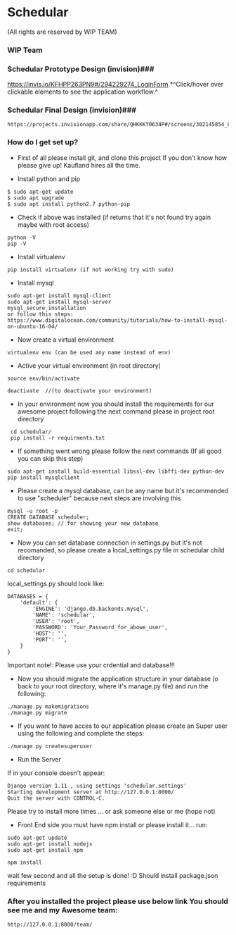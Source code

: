 # Schedular
(All rights are reserved by WIP TEAM)

### WIP Team ####

### Schedular Prototype Design (invision)###
 https://invis.io/KFHPP263PN9#/294229274_LoginForm
*^Click/hover over clickable elements to see the application workflow.^

### Schedular Final Design (invision)###
```
https://projects.invisionapp.com/share/QHKKKY0634P#/screens/302145854_LoginWithoutCredentials
```

### How do I get set up? ###
* First of all please install git, and clone this project If you don't know how please give up! Kaufland hires all the time.

* Install python and pip
```
$ sudo apt-get update
$ sudo apt upgrade
$ sudo apt install python2.7 python-pip
```
* Check if above was installed (if returns that it's not found try again maybe with root access)
```
python -V
pip -V
```

* Install virtualenv

```
pip install virtualenv (if not working try with sudo)
```

* Install mysql

```
sudo apt-get install mysql-client
sudo apt-get install mysql-server
mysql_secure_installation
or follow this steps:
https://www.digitalocean.com/community/tutorials/how-to-install-mysql-on-ubuntu-16-04/
```

* Now create a virtual environment

```
virtualenv env (can be used any name instead of env)
```

* Active your virtual environment (in root directory)

```
source env/bin/activate

deactivate  //(to deactivate your environment)
```
*  In your environment now you should install the requirements for our awesome project following the next command
please in project root directory

```
 cd schedular/
 pip install -r requirments.txt

```
* If something went wrong please follow the next commands (If all good you can skip this step)

```
sudo apt-get install build-essential libssl-dev libffi-dev python-dev
pip install mysqlclient
```
* Please create a mysql database, can be any name but it's recommended to use "scheduler" because next steps are involving this

```
mysql -u root -p
CREATE DATABASE scheduler;
show databases; // for showing your new database
exit;

```
* Now you can set database connection in settings.py but it's not recomanded, so please create a local_settings.py file in schedular child directory

```
cd schedular
```

local_settings.py should look like:
```
DATABASES = {
    'default': {
        'ENGINE': 'django.db.backends.mysql',
        'NAME': 'schedular',
        'USER': 'root',
        'PASSWORD': 'Your_Password_for_abowe_user',
        'HOST': '',
        'PORT': '',
    }
}

```
Important note!: Please use your crdential and database!!!


* Now you should migrate the application structure in your database (o back to your root directory, where it's manage.py file) and run the following:

```
./manage.py makemigrations
./manage.py migrate
```

* If you want to have acces to our application please create an Super user using the following and complete the steps:

```
./manage.py createsuperuser
```

* Run the Server

If in your console doesn't appear:
```
Django version 1.11 , using settings 'schedular.settings'
Starting development server at http://127.0.0.1:8000/
Quit the server with CONTROL-C.

```
Please try to install more times ... or ask someone else or me (hope not)

* Front End side
you must have npm install or please install it...
run:
```
sudo apt-get update
sudo apt-get install nodejs
sudo apt-get install npm

npm install
```
wait few second and all the setup is done! :D
Should install package.json requirements

### After you installed the project please use below link You should see me and my Awesome team: ###
    http://127.0.0.1:8000/team/





